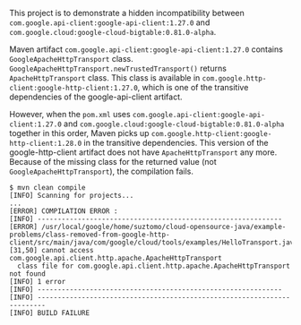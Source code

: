 This project is to demonstrate a hidden incompatibility between
`com.google.api-client:google-api-client:1.27.0` and
`com.google.cloud:google-cloud-bigtable:0.81.0-alpha`.

Maven artifact `com.google.api-client:google-api-client:1.27.0` contains `GoogleApacheHttpTransport`
class.
`GoogleApacheHttpTransport.newTrustedTransport()` returns `ApacheHttpTransport` class.
This class is available in `com.google.http-client:google-http-client:1.27.0`, which is one of the
transitive dependencies of the google-api-client artifact.

However, when the `pom.xml` uses `com.google.api-client:google-api-client:1.27.0` and
`com.google.cloud:google-cloud-bigtable:0.81.0-alpha` together in this order, Maven picks up 
`com.google.http-client:google-http-client:1.28.0` in the transitive dependencies.
This version of the google-http-client artifact does not have `ApacheHttpTransport` any more.
Because of the missing class for the returned value (not `GoogleApacheHttpTransport`), the
compilation fails.

```
$ mvn clean compile
[INFO] Scanning for projects...
...
[ERROR] COMPILATION ERROR : 
[INFO] -------------------------------------------------------------
[ERROR] /usr/local/google/home/suztomo/cloud-opensource-java/example-problems/class-removed-from-google-http-client/src/main/java/com/google/cloud/tools/examples/HelloTransport.java:[31,50] cannot access com.google.api.client.http.apache.ApacheHttpTransport
  class file for com.google.api.client.http.apache.ApacheHttpTransport not found
[INFO] 1 error
[INFO] -------------------------------------------------------------
[INFO] ------------------------------------------------------------------------
[INFO] BUILD FAILURE
```